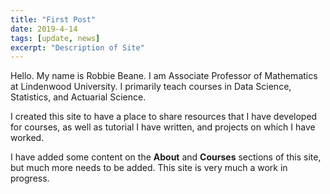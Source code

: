 ```yaml
---
title: "First Post"
date: 2019-4-14
tags: [update, news]
excerpt: "Description of Site"
---
```


Hello. My name is Robbie Beane. I am Associate Professor of Mathematics at Lindenwood University. I primarily teach courses in Data Science, Statistics, and Actuarial Science.

I created this site to have a place to share resources that I have developed for courses, as well as tutorial I have written, and projects on which I have worked.

I have added some content on the **About** and **Courses** sections of this site, but much more needs to be added. This site is very much a work in progress.
